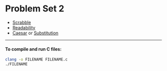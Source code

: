 # Problem Set 2

- [Scrabble](https://cs50.harvard.edu/x/2024/psets/2/scrabble/)
- [Readability](https://cs50.harvard.edu/x/2024/psets/2/readability/)
- [Caesar](https://cs50.harvard.edu/x/2024/psets/2/caesar/) or [Substitution](https://cs50.harvard.edu/x/2024/psets/2/substitution/)

-----

#### To compile and run C files:

```bash
clang -o FILENAME FILENAME.c
./FILENAME
```